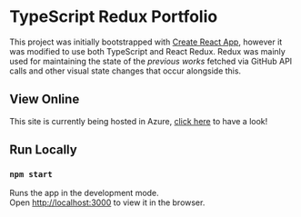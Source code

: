 # TypeScript Redux Portfolio

This project was initially bootstrapped with [Create React App](https://github.com/facebook/create-react-app), however it was modified to use both TypeScript and React Redux. Redux was mainly used for maintaining the state of the *previous works* fetched via GitHub API calls and other visual state changes that occur alongside this.

## View Online

This site is currently being hosted in Azure, [click here](https://webapp-thed24-portfolio.azurewebsites.net/) to have a look!

## Run Locally
### `npm start`

Runs the app in the development mode.\
Open [http://localhost:3000](http://localhost:3000) to view it in the browser.
